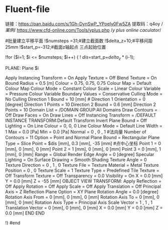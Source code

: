 # Fluent-file
链接：https://pan.baidu.com/s/1Gh-DynSwP_YPoeIy0Fw5ZA 
提取码：q4oy  /*案例*/
https://www.cfd-online.com/Tools/yplus.php  /*y plus online caculator*/

#批量建立平移平面
!$numsteps =31;#建立截面数
!$delta_z=10;#平移间距25mm
!$start_p=-312;#截面z轴起点 三点起始位置 

!for ($i=1; $i <= $numsteps; $i++) {
! $dis=$start_p+$delta_z*($i-1);

PLANE: Plane $i

  Apply Instancing Transform = On
  Apply Texture = Off
  Blend Texture = On
  Bound Radius = 0.5 [m]
  Colour = 0.75, 0.75, 0.75
  Colour Map = Default Colour Map
  Colour Mode = Constant
  Colour Scale = Linear
  Colour Variable = Pressure
  Colour Variable Boundary Values = Conservative
  Culling Mode = No Culling
  Direction 1 Bound = 10 [mm] #
  Direction 1 Orientation = 0 [degree]
  Direction 1 Points = 10
  Direction 2 Bound = 0.6 [mm]
  Direction 2 Points = 10
  Domain List = /DOMAIN GROUP:All Domains
  Draw Contours = Off
  Draw Faces = On
  Draw Lines = Off
  Instancing Transform = /DEFAULT INSTANCE TRANSFORM:Default Transform
  Invert Plane Bound = Off
  Lighting = On
  Line Colour = 0, 0, 0
  Line Colour Mode = Default
  Line Width = 1
  Max = 0.0 [Pa]
  Min = 0.0 [Pa]
  Normal = 0 , 0 , 1 #法向量
  Number of Contours = 11
  Option = Point and Normal
  Plane Bound = Rectangular
  Plane Type = Slice
  Point = $dis [mm], 0.3 [mm], -35 [mm] #点中心坐标
  Point 1 = 0 [mm], 0 [mm], 0 [mm]
  Point 2 = 1 [mm], 0 [mm], 0 [mm]
  Point 3 = 0 [mm], 1 [mm], 0 [mm]
  Range = Global
  Render Edge Angle = 0 [degree]
  Specular Lighting = On
  Surface Drawing = Smooth Shading
  Texture Angle = 0
  Texture Direction = 0 , 1 , 0
  Texture File = 
  Texture Material = Metal
  Texture Position = 0 , 0
  Texture Scale = 1
  Texture Type = Predefined
  Tile Texture = Off
  Transform Texture = Off
  Transparency = 0.0
  Visibility = On
  X = 0.0 [mm]
  Y = 0.0 [mm]
  Z = -55 [mm]
  OBJECT VIEW TRANSFORM: 
    Apply Reflection = Off
    Apply Rotation = Off
    Apply Scale = Off
    Apply Translation = Off
    Principal Axis = Z
    Reflection Plane Option = XY Plane
    Rotation Angle = 0.0 [degree]
    Rotation Axis From = 0 [mm], 0 [mm], 0 [mm]
    Rotation Axis To = 0 [mm], 0 [mm], 0 [mm]
    Rotation Axis Type = Principal Axis
    Scale Vector = 1 , 1 , 1
    Translation Vector = 0 [mm], 0 [mm], 0 [mm]
    X = 0.0 [mm]
    Y = 0.0 [mm]
    Z = 0.0 [mm]
  END
END

!}
#end
